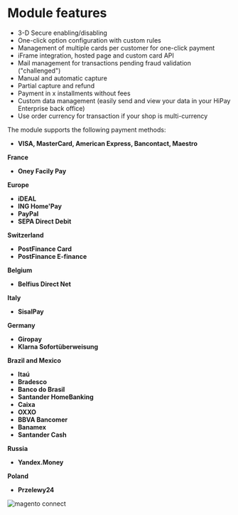 # Module features

* 3-D Secure enabling/disabling
* One-click option configuration with custom rules
* Management of multiple cards per customer for one-click payment
* iFrame integration, hosted page and custom card API
* Mail management for transactions pending fraud validation ("challenged")
* Manual and automatic capture
* Partial capture and refund
* Payment in x installments without fees
* Custom data management (easily send and view your data in your HiPay Enterprise back office)
* Use order currency for transaction if your shop is multi-currency

The module supports the following payment methods:

 * **VISA, MasterCard, American Express, Bancontact, Maestro**

**France**

 * **Oney Facily Pay**

**Europe**

 * **iDEAL**
 * **ING Home'Pay**
 * **PayPal**
 * **SEPA Direct Debit**

**Switzerland**

 * **PostFinance Card**
 * **PostFinance E-finance**

**Belgium**

  * **Belfius Direct Net**

**Italy**

  * **SisalPay**

**Germany**

 * **Giropay**
 * **Klarna Sofortüberweisung**

**Brazil and Mexico**

 * **Itaú**
 * **Bradesco**
 * **Banco do Brasil**
 * **Santander HomeBanking**
 * **Caixa**
 * **OXXO**
 * **BBVA Bancomer**
 * **Banamex**
 * **Santander Cash**

**Russia**

 * **Yandex.Money**

 **Poland**
 * **Przelewy24**

 ![magento connect](images/img-payment-methods.png)


